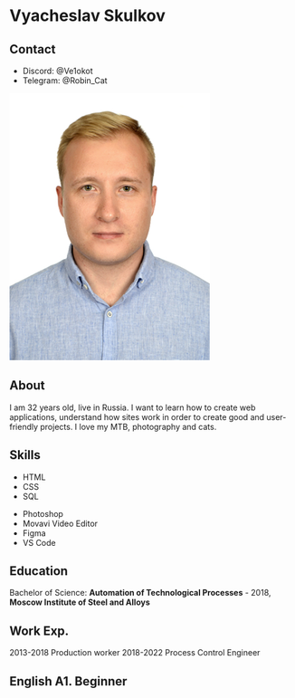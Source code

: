 # Vyacheslav Skulkov


## Contact
- Discord: @Ve1okot
- Telegram: @Robin_Cat


![image](./photo.jpg "photo")


## About
I am 32 years old, live in Russia. I want to learn how to create web applications, understand how sites work in order to create good and user-friendly projects. I love my MTB, photography and cats.


## Skills
- HTML
- CSS
- SQL
 
* Photoshop
* Movavi Video Editor
* Figma
* VS Code


## Education
Bachelor of Science: **Automation of Technological Processes** - 2018,
**Moscow Institute of Steel and Alloys**

## Work Exp.
2013-2018 Production worker 
2018-2022 Process Control Engineer


## English А1. Beginner